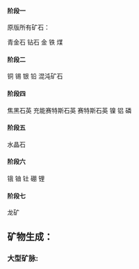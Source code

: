 #### 阶段一

原版所有矿石：

青金石 钻石 金 铁 煤

#### 阶段二

铜 锡 银 铅 混沌矿石

#### 阶段四

焦黑石英 充能赛特斯石英 赛特斯石英 镍 铝 磷

#### 阶段五

水晶石

#### 阶段六

锇 铀 钍 硼 锂

#### 阶段七

龙矿



## 矿物生成：

### 大型矿脉: